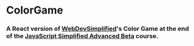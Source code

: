 # ColorGame

### A React version of [WebDevSimplified](https://github.com/webdevsimplified)'s Color Game at the end of the [JavaScript Simplified Advanced Beta](https://courses.webdevsimplified.com/view/courses/javascript-simplified-advanced) course.
